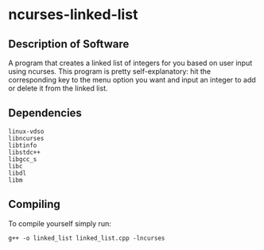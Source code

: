 # ncurses-linked-list
## Description of Software
A program that creates a linked list of integers for you based on user input using ncurses.
This program is pretty self-explanatory: hit the corresponding key to the menu option you want and input an integer to add or delete it from the linked list.

## Dependencies
	linux-vdso
	libncurses
	libtinfo
	libstdc++
	libgcc_s
	libc
	libdl
	libm
## Compiling
To compile yourself simply run: 
```
g++ -o linked_list linked_list.cpp -lncurses
```

